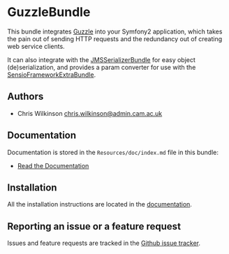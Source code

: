 GuzzleBundle
============

This bundle integrates [Guzzle](http://guzzlephp.org/) into your Symfony2 application, which takes the pain out of sending HTTP requests and the redundancy out of creating web service clients.

It can also integrate with the [JMSSerializerBundle](http://jmsyst.com/bundles/JMSSerializerBundle) for easy object (de)serialization, and provides a param converter for use with the [SensioFrameworkExtraBundle](http://symfony.com/doc/current/bundles/SensioFrameworkExtraBundle/).

Authors
-------

* Chris Wilkinson <chris.wilkinson@admin.cam.ac.uk>

Documentation
-------------

Documentation is stored in the `Resources/doc/index.md` file in this bundle:

* [Read the Documentation](Resources/doc/index.md)

Installation
------------

All the installation instructions are located in the [documentation](Resources/doc/index.md).

Reporting an issue or a feature request
---------------------------------------

Issues and feature requests are tracked in the [Github issue tracker](https://github.com/misd-service-development/guzzle-bundle/issues).
